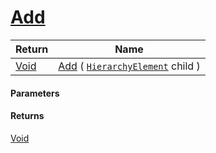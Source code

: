 # [Add](./HierarchyElement--Add.md)



| Return | Name | 
| --- | --- | 
| [Void](https://docs.microsoft.com/en-us/dotnet/api/System.Void) | [Add](./HierarchyElement--Add.md) ( [`HierarchyElement`](./../HierarchyElement.md) child ) | 


#### Parameters

#### Returns
[Void](https://docs.microsoft.com/en-us/dotnet/api/System.Void)<br>
